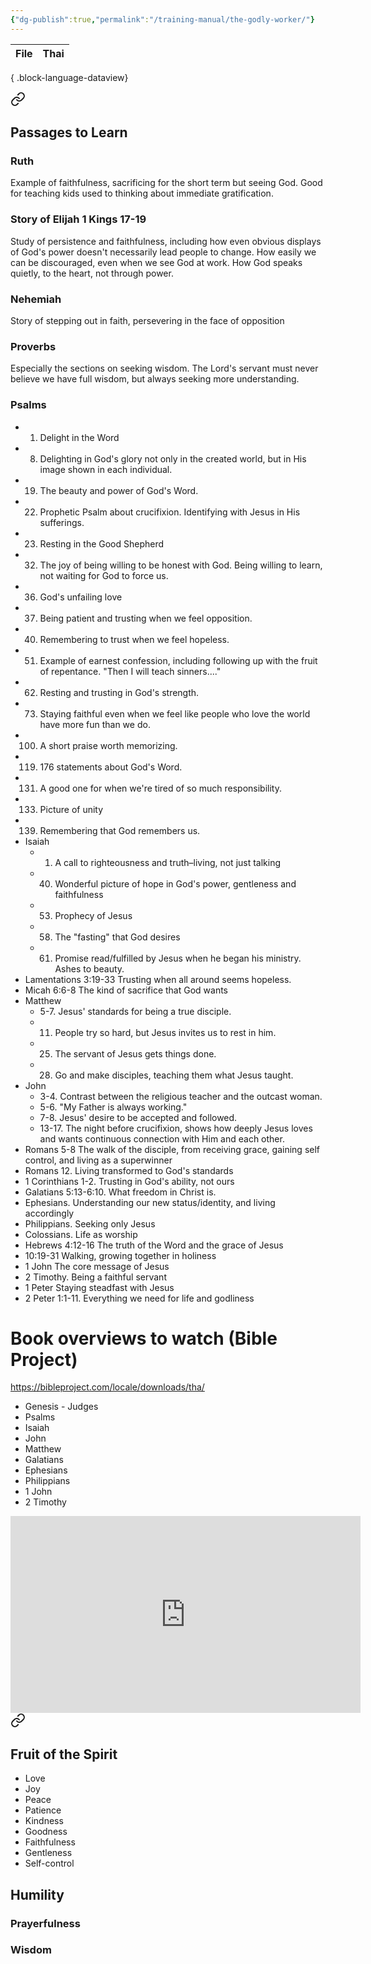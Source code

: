 ```yaml
---
{"dg-publish":true,"permalink":"/training-manual/the-godly-worker/"}
---
```


| File | Thai |
| ---- | ---- |

{ .block-language-dataview}



<div class="transclusion internal-embed is-loaded"><a class="markdown-embed-link" href="/training-manual/bible-foundations/" aria-label="Open link"><svg xmlns="http://www.w3.org/2000/svg" width="24" height="24" viewBox="0 0 24 24" fill="none" stroke="currentColor" stroke-width="2" stroke-linecap="round" stroke-linejoin="round" class="svg-icon lucide-link"><path d="M10 13a5 5 0 0 0 7.54.54l3-3a5 5 0 0 0-7.07-7.07l-1.72 1.71"></path><path d="M14 11a5 5 0 0 0-7.54-.54l-3 3a5 5 0 0 0 7.07 7.07l1.71-1.71"></path></svg></a><div class="markdown-embed">




## Passages to Learn

### Ruth
Example of faithfulness, sacrificing for the short term but seeing God. Good for teaching kids used to thinking about immediate gratification.

### Story of Elijah  1 Kings 17-19
Study of persistence and faithfulness, including how even obvious displays of God's power doesn't necessarily lead people to change. How easily we can be discouraged, even when we see God at work. How God speaks quietly, to the heart, not through power. 

### Nehemiah
Story of stepping out in faith, persevering in the face of opposition

### Proverbs
Especially the sections on seeking wisdom. The Lord's servant must never believe we have full wisdom, but always seeking more understanding.

### Psalms
- 1. Delight in the Word
- 8. Delighting in God's glory not only in the created world, but in His image shown in each individual.
- 19. The beauty and power of God's Word. 
- 22. Prophetic Psalm about crucifixion. Identifying with Jesus in His sufferings.
- 23. Resting in the Good Shepherd
- 32. The joy of being willing to be honest with God. Being willing to learn, not waiting for God to force us.
- 36. God's unfailing love
- 37. Being patient and trusting when we feel opposition. 
- 40. Remembering to trust when we feel hopeless.
- 51. Example of earnest confession, including following up with the fruit of repentance. "Then I will teach sinners...."
- 62. Resting and trusting in God's strength.
- 73. Staying faithful even when we feel like people who love the world have more fun than we do. 
- 100. A short praise worth memorizing.  
- 119. 176 statements about God's Word.
- 131. A good one for when we're tired of so much responsibility.
- 133. Picture of unity
- 139. Remembering that God remembers us.
- Isaiah 
	- 1. A call to righteousness and truth–living, not just talking
	- 40. Wonderful picture of hope in God's power, gentleness and faithfulness
	- 53. Prophecy of Jesus
	- 58. The "fasting" that God desires
	- 61. Promise read/fulfilled by Jesus when he began his ministry. Ashes to beauty.
- Lamentations 3:19-33  Trusting when all around seems hopeless.
- Micah 6:6-8  The kind of sacrifice that God wants
- Matthew 
	- 5-7. Jesus' standards for being a true disciple.
	- 11. People try so hard, but Jesus invites us to rest in him.
	- 25. The servant of Jesus gets things done. 
	- 28. Go and make disciples, teaching them what Jesus taught.
- John 
	- 3-4. Contrast between the religious teacher and the outcast woman.
	- 5-6. "My Father is always working."
	- 7-8. Jesus' desire to be accepted and followed. 
	- 13-17. The night before crucifixion, shows how deeply Jesus loves and wants continuous connection with Him and each other.
- Romans 5-8 The walk of the disciple, from receiving grace, gaining self control, and living as a superwinner
- Romans 12. Living transformed to God's standards
- 1 Corinthians 1-2. Trusting in God's ability, not ours
- Galatians 5:13-6:10. What freedom in Christ is. 
- Ephesians. Understanding our new status/identity, and living accordingly
- Philippians. Seeking only Jesus
- Colossians. Life as worship
- Hebrews 4:12-16 The truth of the Word and the grace of Jesus 
- 10:19-31  Walking, growing together in holiness 
- 1 John  The core message of Jesus
- 2 Timothy. Being a faithful servant
- 1 Peter Staying steadfast with Jesus
- 2 Peter 1:1-11. Everything we need for life and godliness

# Book overviews to watch (Bible Project)

https://bibleproject.com/locale/downloads/tha/

- Genesis - Judges 
- Psalms
- Isaiah
- John
- Matthew
- Galatians
- Ephesians
- Philippians
- 1 John
- 2 Timothy


<iframe width="560" height="315" src="https://www.youtube.com/embed/kOiGyv4YWy8?si=K2Rb1vWTQpqY52Q8" title="YouTube video player" frameborder="0" allow="accelerometer; autoplay; clipboard-write; encrypted-media; gyroscope; picture-in-picture; web-share" referrerpolicy="strict-origin-when-cross-origin" allowfullscreen></iframe>


</div></div>



<div class="transclusion internal-embed is-loaded"><a class="markdown-embed-link" href="/training-manual/character/" aria-label="Open link"><svg xmlns="http://www.w3.org/2000/svg" width="24" height="24" viewBox="0 0 24 24" fill="none" stroke="currentColor" stroke-width="2" stroke-linecap="round" stroke-linejoin="round" class="svg-icon lucide-link"><path d="M10 13a5 5 0 0 0 7.54.54l3-3a5 5 0 0 0-7.07-7.07l-1.72 1.71"></path><path d="M14 11a5 5 0 0 0-7.54-.54l-3 3a5 5 0 0 0 7.07 7.07l1.71-1.71"></path></svg></a><div class="markdown-embed">




## Fruit of the Spirit

- Love
- Joy
- Peace
- Patience
- Kindness
- Goodness
- Faithfulness
- Gentleness
- Self-control

## Humility
### Prayerfulness

### Wisdom


</div></div>
